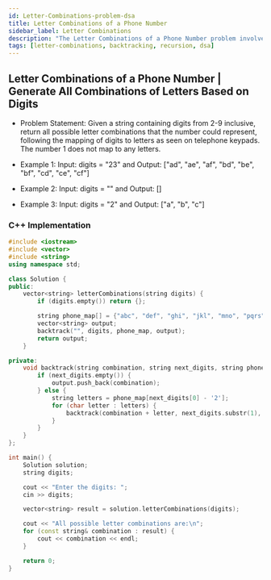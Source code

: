 ```yaml
---
id: Letter-Combinations-problem-dsa
title: Letter Combinations of a Phone Number
sidebar_label: Letter Combinations
description: "The Letter Combinations of a Phone Number problem involves generating all possible letter combinations that a string of digits (2-9) can represent based on a standard telephone keypad. This problem is often solved using recursion and backtracking."
tags: [letter-combinations, backtracking, recursion, dsa]
---
```


## Letter Combinations of a Phone Number | Generate All Combinations of Letters Based on Digits

- Problem Statement: Given a string containing digits from 2-9 inclusive, return all possible letter combinations that the number could represent, following the mapping of digits to letters as seen on telephone keypads. The number 1 does not map to any letters.

- Example 1:
  Input: digits = "23" and Output: ["ad", "ae", "af", "bd", "be", "bf", "cd", "ce", "cf"]

- Example 2:
  Input: digits = "" and Output: []

- Example 3:
  Input: digits = "2" and Output: ["a", "b", "c"]

### C++ Implementation

```cpp
#include <iostream>
#include <vector>
#include <string>
using namespace std;

class Solution {
public:
    vector<string> letterCombinations(string digits) {
        if (digits.empty()) return {};

        string phone_map[] = {"abc", "def", "ghi", "jkl", "mno", "pqrs", "tuv", "wxyz"};
        vector<string> output;
        backtrack("", digits, phone_map, output);
        return output;
    }

private:
    void backtrack(string combination, string next_digits, string phone_map[], vector<string>& output) {
        if (next_digits.empty()) {
            output.push_back(combination);
        } else {
            string letters = phone_map[next_digits[0] - '2'];
            for (char letter : letters) {
                backtrack(combination + letter, next_digits.substr(1), phone_map, output);
            }
        }
    }
};

int main() {
    Solution solution;
    string digits;

    cout << "Enter the digits: ";
    cin >> digits;

    vector<string> result = solution.letterCombinations(digits);

    cout << "All possible letter combinations are:\n";
    for (const string& combination : result) {
        cout << combination << endl;
    }

    return 0;
}
```
